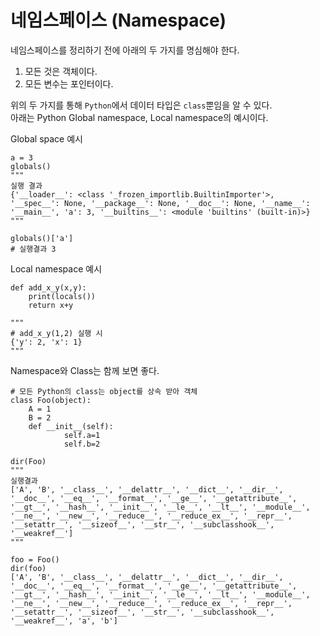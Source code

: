 # 네임스페이스 (Namespace)

네임스페이스를 정리하기 전에 아래의 두 가지를 명심해야 한다.   


1. 모든 것은 객체이다.
2. 모든 변수는 포인터이다.    


위의 두 가지를 통해 ```Python```에서 데이터 타입은 ```class```뿐임을 알 수 있다.   
아래는 Python Global namespace, Local namespace의 예시이다.



Global space 예시   
```
a = 3
globals()
"""
실행 결과
{'__loader__': <class '_frozen_importlib.BuiltinImporter'>, '__spec__': None, '__package__': None, '__doc__': None, '__name__': '__main__', 'a': 3, '__builtins__': <module 'builtins' (built-in)>}
"""

globals()['a']
# 실행결과 3
```


Local namespace 예시
```
def add_x_y(x,y):
    print(locals())
    return x+y

"""
# add_x_y(1,2) 실행 시 
{'y': 2, 'x': 1}
"""
```


Namespace와 Class는 함께 보면 좋다.
```
# 모든 Python의 class는 object를 상속 받아 객체
class Foo(object):
    A = 1
    B = 2
    def __init__(self):
            self.a=1
            self.b=2

dir(Foo)
"""
실행결과
['A', 'B', '__class__', '__delattr__', '__dict__', '__dir__', '__doc__', '__eq__', '__format__', '__ge__', '__getattribute__', '__gt__', '__hash__', '__init__', '__le__', '__lt__', '__module__', '__ne__', '__new__', '__reduce__', '__reduce_ex__', '__repr__', '__setattr__', '__sizeof__', '__str__', '__subclasshook__', '__weakref__']
"""

foo = Foo()
dir(foo)
['A', 'B', '__class__', '__delattr__', '__dict__', '__dir__', '__doc__', '__eq__', '__format__', '__ge__', '__getattribute__', '__gt__', '__hash__', '__init__', '__le__', '__lt__', '__module__', '__ne__', '__new__', '__reduce__', '__reduce_ex__', '__repr__', '__setattr__', '__sizeof__', '__str__', '__subclasshook__', '__weakref__', 'a', 'b']
```
